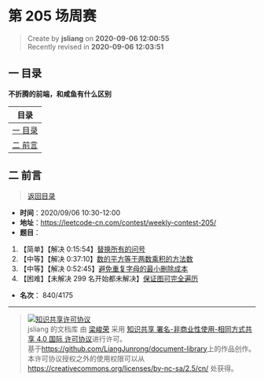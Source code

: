 第 205 场周赛
===

> Create by **jsliang** on **2020-09-06 12:00:55**  
> Recently revised in **2020-09-06 12:03:51**

## <a name="chapter-one" id="chapter-one"></a>一 目录

**不折腾的前端，和咸鱼有什么区别**

| 目录 |
| --- |
| [一 目录](#chapter-one) |
| <a name="catalog-chapter-two" id="catalog-chapter-two"></a>[二 前言](#chapter-two) |

## <a name="chapter-two" id="chapter-two"></a>二 前言

> [返回目录](#chapter-one)

* **时间**：2020/09/06 10:30-12:00
* **地址**：https://leetcode-cn.com/contest/weekly-contest-205/
* **题目**：

1. 【简单】【解决 0:15:54】[替换所有的问号](https://leetcode-cn.com/contest/weekly-contest-205/problems/replace-all-s-to-avoid-consecutive-repeating-characters/)
2. 【中等】【解决 0:37:10】[数的平方等于两数乘积的方法数](https://leetcode-cn.com/contest/weekly-contest-205/problems/number-of-ways-where-square-of-number-is-equal-to-product-of-two-numbers/)
3. 【中等】【解决 0:52:45】[避免重复字母的最小删除成本](https://leetcode-cn.com/contest/weekly-contest-205/problems/minimum-deletion-cost-to-avoid-repeating-letters/)
4. 【困难】【未解决 299 名开始都未解决】[保证图可完全遍历](https://leetcode-cn.com/contest/weekly-contest-205/problems/remove-max-number-of-edges-to-keep-graph-fully-traversable/)

* **名次**： 840/4175

---

> <a rel="license" href="http://creativecommons.org/licenses/by-nc-sa/4.0/"><img alt="知识共享许可协议" style="border-width:0" src="https://i.creativecommons.org/l/by-nc-sa/4.0/88x31.png" /></a><br /><span xmlns:dct="http://purl.org/dc/terms/" property="dct:title">jsliang 的文档库</span> 由 <a xmlns:cc="http://creativecommons.org/ns#" href="https://github.com/LiangJunrong/document-library" property="cc:attributionName" rel="cc:attributionURL">梁峻荣</a> 采用 <a rel="license" href="http://creativecommons.org/licenses/by-nc-sa/4.0/">知识共享 署名-非商业性使用-相同方式共享 4.0 国际 许可协议</a>进行许可。<br />基于<a xmlns:dct="http://purl.org/dc/terms/" href="https://github.com/LiangJunrong/document-library" rel="dct:source">https://github.com/LiangJunrong/document-library</a>上的作品创作。<br />本许可协议授权之外的使用权限可以从 <a xmlns:cc="http://creativecommons.org/ns#" href="https://creativecommons.org/licenses/by-nc-sa/2.5/cn/" rel="cc:morePermissions">https://creativecommons.org/licenses/by-nc-sa/2.5/cn/</a> 处获得。
